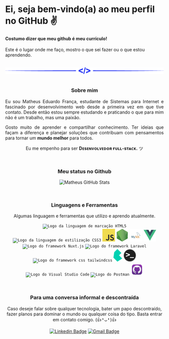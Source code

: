 # Ei, seja bem-vindo(a) ao meu perfil no GitHub ✌

#### **Costumo dizer que meu github é meu currículo!** <br />

Este é o lugar onde me faço, mostro o que sei fazer ou o que estou aprendendo.

<br />

<div style="text-align:center"><img src="./barra-dev.png" /></div>

<br />

<div align="center">
  
### Sobre mim

<div align="justify">
Eu sou Matheus Eduardo França, estudante de Sistemas para Internet e fascinado por desenvolvimento web desde a primeira vez em que tive contato. Desde então estou sempre estudando e praticando o que para mim não é um trabalho, mas uma paixão.

Gosto muito de aprender e compartilhar conhecimento. Ter ideias que façam a diferença e planejar soluções que contribuam com pensamentos para tornar um **mundo melhor** para todos.
  </div>

Eu me empenho para ser **Dᴇsᴇɴᴠᴏʟᴠᴇᴅᴏʀ ғᴜʟʟ-sᴛᴀᴄᴋ.** ツ

<br />

### Meu status no Github

![Matheus GitHub Stats](https://github-readme-stats.vercel.app/api?username=matheusfr27&show_icons=true)

<br />

### Linguagens e Ferramentas

Algumas linguagem e ferramentas que utilizo e aprendo atualmente.

<code><img alt="Logo da linguagem de marcação HTML5" height="40" src="https://www.w3.org/html/logo/badge/html5-badge-h-solo.png"></code>
<code><img alt="Logo da linguagem de estilização CSS3" height="40" src="https://seeklogo.com/images/C/css3-logo-8724075274-seeklogo.com.png"></code>
<code><img alt="Logo da linguagem de programação Javascript" height="40" src="https://raw.githubusercontent.com/github/explore/80688e429a7d4ef2fca1e82350fe8e3517d3494d/topics/javascript/javascript.png"></code>
<code><img alt="Logo do Node.js" height="40" src="https://raw.githubusercontent.com/github/explore/80688e429a7d4ef2fca1e82350fe8e3517d3494d/topics/nodejs/nodejs.png"></code>
<code><img alt="Logo da linguagem Mysql" height="40" src="https://raw.githubusercontent.com/github/explore/80688e429a7d4ef2fca1e82350fe8e3517d3494d/topics/mysql/mysql.png"></code>
<code><img alt="Logo do framework javascript Vue.js" height="40" src="https://raw.githubusercontent.com/github/explore/80688e429a7d4ef2fca1e82350fe8e3517d3494d/topics/vue/vue.png"></code>
<code><img alt="Logo do framework Nuxt.js" height="40" src="https://nuxtjs.org/design-kit/colored-logo.svg"></code>
<code><img alt="Logo do framework Laravel" height="40" src="https://raw.githubusercontent.com/laravel/art/master/laravel-logo.png"></code>
<code><img alt="Logo do framework css tailwindcss" height="40" src="https://tailwindcss.com/_next/static/media/tailwindcss-mark.cb8046c163f77190406dfbf4dec89848.svg"></code>
<code><img alt="Logo do framework css Bulma" height="40" src="https://raw.githubusercontent.com/jgthms/bulma/089b430e44710e87b3478078de6246d0de51554c/docs/_includes/svg/bulma-b.svg"></code>
<code><img alt="Logo do Terminal de código" height="40" src="https://raw.githubusercontent.com/github/explore/80688e429a7d4ef2fca1e82350fe8e3517d3494d/topics/terminal/terminal.png"></code>
<code><img alt="Logo do Visual Studio Code" height="40" src="https://logodix.com/logo/719944.png"></code>
<code><img alt="Logo do Postman" height="40" src="https://www.vectorlogo.zone/logos/getpostman/getpostman-icon.svg"></code>
<code><img alt="Logo do Github desktop" height="40" src="https://raw.githubusercontent.com/desktop/desktop/development/app/static/logos/256x256.png"></code>

<br />

### Para uma conversa informal e descontraída

Caso deseje falar sobre qualquer tecnologia, bater um papo descontraído, fazer planos para dominar o mundo ou qualquer coisa do tipo. Basta entrar em contato comigo. (👍 ❛ ᴗ ❛ )👍

[![Linkedin Badge](https://img.shields.io/badge/-LinkedIn-blue?style=flat-square&logo=Linkedin&logoColor=white&link=https://www.linkedin.com/in/matheusfranca27/)](https://www.linkedin.com/in/matheusfranca27/)
[![Gmail Badge](https://img.shields.io/badge/-Gmail-orange?style=flat-square&logo=Gmail&logoColor=white&link=https://mail.google.com/mail/u/0/?ogbl#inbox?compose=CllgCJlJWFlzJJJkFzDtRfhhrXGDvLggrsKVdndbGLwxkMQcHjpLqqjlpjTKLxvzvXJptTWCZVV)](https://mail.google.com/mail/u/0/?ogbl#inbox?compose=CllgCJlJWFlzJJJkFzDtRfhhrXGDvLggrsKVdndbGLwxkMQcHjpLqqjlpjTKLxvzvXJptTWCZVV)
  
  </div>
